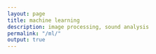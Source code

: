 ```yaml
---
layout: page
title: machine learning
description: image processing, sound analysis
permalink: "/ml/"
output: true
---
```


